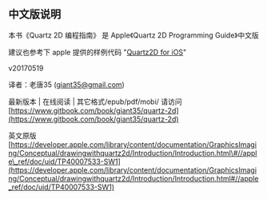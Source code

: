 ## 中文版说明

本书《Quartz 2D 编程指南》 是 Apple《Quartz 2D Programming Guide》中文版

建议也参考下 apple 提供的样例代码 "[Quartz2D for iOS](https://developer.apple.com/library/content/samplecode/QuartzDemo/Introduction/Intro.html)"

v20170519


译者：老唐35 (giant35@gmail.com)

最新版本 | 在线阅读 | 其它格式/epub/pdf/mobi/ 请访问 [https://www.gitbook.com/book/giant35/quartz-2d](https://www.gitbook.com/book/giant35/quartz-2d)

英文原版 [https://developer.apple.com/library/content/documentation/GraphicsImaging/Conceptual/drawingwithquartz2d/Introduction/Introduction.html\#//apple\_ref/doc/uid/TP40007533-SW1](https://developer.apple.com/library/content/documentation/GraphicsImaging/Conceptual/drawingwithquartz2d/Introduction/Introduction.html#//apple_ref/doc/uid/TP40007533-SW1)
